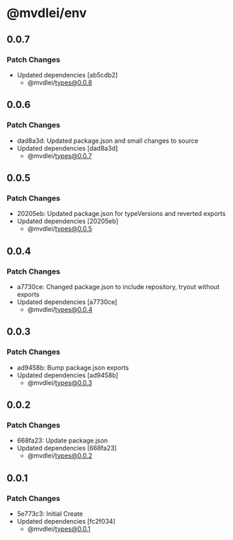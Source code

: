 # @mvdlei/env

## 0.0.7

### Patch Changes

- Updated dependencies [ab5cdb2]
  - @mvdlei/types@0.0.8

## 0.0.6

### Patch Changes

- dad8a3d: Updated package.json and small changes to source
- Updated dependencies [dad8a3d]
  - @mvdlei/types@0.0.7

## 0.0.5

### Patch Changes

- 20205eb: Updated package.json for typeVersions and reverted exports
- Updated dependencies [20205eb]
  - @mvdlei/types@0.0.5

## 0.0.4

### Patch Changes

- a7730ce: Changed package.json to include repository, tryout without exports
- Updated dependencies [a7730ce]
  - @mvdlei/types@0.0.4

## 0.0.3

### Patch Changes

- ad9458b: Bump package.json exports
- Updated dependencies [ad9458b]
  - @mvdlei/types@0.0.3

## 0.0.2

### Patch Changes

- 668fa23: Update package.json
- Updated dependencies [668fa23]
  - @mvdlei/types@0.0.2

## 0.0.1

### Patch Changes

- 5e773c3: Initial Create
- Updated dependencies [fc2f034]
  - @mvdlei/types@0.0.1
